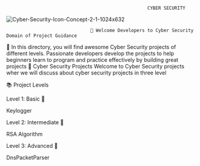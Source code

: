                                                        CYBER SECURITY
![Cyber-Security-Icon-Concept-2-1-1024x632](https://github.com/user-attachments/assets/7c04df9e-fa77-4130-9048-9e1b2bac7775)

                                   🚦 Welcome Developers to Cyber Security Domain of Project Guidance

🏰 In this directory, you will find awesome Cyber Security projects of different levels. Passionate developers develop the projects to help beginners learn to program and practice effectively by building great projects
🤖 Cyber Security Projects
Welcome to Cyber Security projects wher we will discuss about cyber security projects in three level

📚 Project Levels

Level 1: Basic 🚀

Keylogger

Level 2: Intermediate 🚀

RSA Algorithm

Level 3: Advanced 🚀

DnsPacketParser
